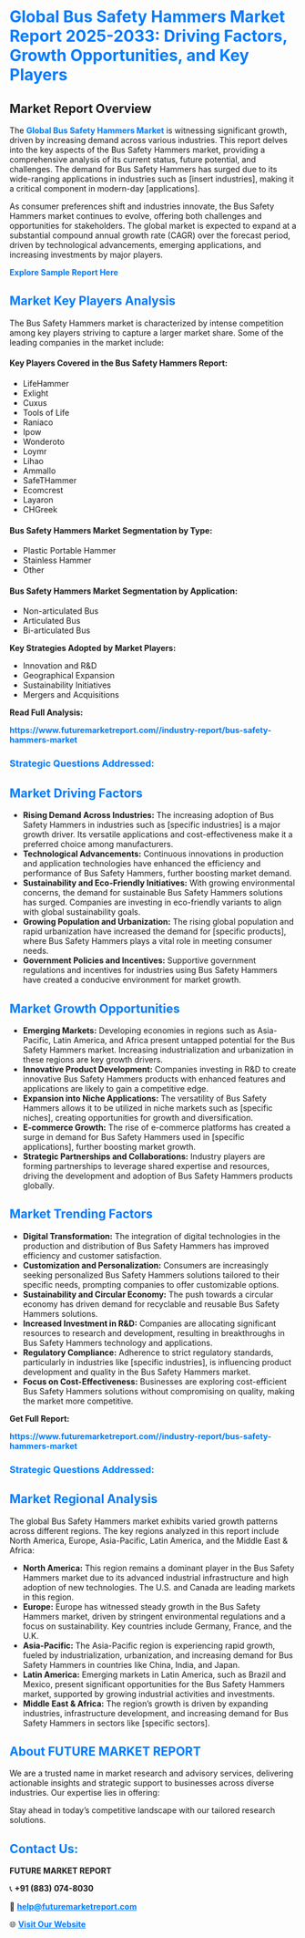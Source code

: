 <h1 style="color: #007BFF;">Global Bus Safety Hammers Market Report 2025-2033: Driving Factors, Growth Opportunities, and Key Players</h1>

<section id="overview">
<h2>Market Report Overview</h2>
<p>The <a href="https://www.futuremarketreport.com//industry-report/bus-safety-hammers-market" style="color: #007BFF; text-decoration: none;"><strong>Global Bus Safety Hammers Market</strong></a> is witnessing significant growth, driven by increasing demand across various industries. This report delves into the key aspects of the Bus Safety Hammers market, providing a comprehensive analysis of its current status, future potential, and challenges. The demand for Bus Safety Hammers has surged due to its wide-ranging applications in industries such as [insert industries], making it a critical component in modern-day [applications].</p>
<p>As consumer preferences shift and industries innovate, the Bus Safety Hammers market continues to evolve, offering both challenges and opportunities for stakeholders. The global market is expected to expand at a substantial compound annual growth rate (CAGR) over the forecast period, driven by technological advancements, emerging applications, and increasing investments by major players.</p>
</section>

<section id="overview">
<p><a href="https://www.futuremarketreport.com//request-sample/reportId=91414" style="color: #007BFF; text-decoration: none;"><strong>Explore Sample Report Here</strong></a></p>
</section>

<section id="key-players">
<h2 style="color: #007BFF;">Market Key Players Analysis</h2>
<p>The Bus Safety Hammers market is characterized by intense competition among key players striving to capture a larger market share. Some of the leading companies in the market include:</p>
<h4>Key Players Covered in the Bus Safety Hammers Report:</h4>
<ul><li>LifeHammer</li><li>Exlight</li><li>Cuxus</li><li>Tools of Life</li><li>Raniaco</li><li>Ipow</li><li>Wonderoto</li><li>Loymr</li><li>Lihao</li><li>Ammallo</li><li>SafeTHammer</li><li>Ecomcrest</li><li>Layaron</li><li>CHGreek</li></ul>
<h4>Bus Safety Hammers Market Segmentation by Type:</h4>
<ul><li>Plastic Portable Hammer</li><li>Stainless Hammer</li><li>Other</li></ul>

<h4>Bus Safety Hammers Market Segmentation by Application:</h4>
<ul><li>Non-articulated Bus</li><li>Articulated Bus</li><li>Bi-articulated Bus</li></ul>
<p><strong>Key Strategies Adopted by Market Players:</strong></p>
<ul>
<li>Innovation and R&D</li>
<li>Geographical Expansion</li>
<li>Sustainability Initiatives</li>
<li>Mergers and Acquisitions</li>
</ul>
</section>

<section>
<p><strong>Read Full Analysis: </strong></p><a href="https://www.futuremarketreport.com//industry-report/bus-safety-hammers-market" style="color: #007BFF; text-decoration: none;"><strong>https://www.futuremarketreport.com//industry-report/bus-safety-hammers-market</strong></a>
<h3 style="color: #007BFF;">Strategic Questions Addressed:</h3>
</section>

<section id="driving-factors">
<h2 style="color: #007BFF;">Market Driving Factors</h2>
<ul>
<li><strong>Rising Demand Across Industries:</strong> The increasing adoption of Bus Safety Hammers in industries such as [specific industries] is a major growth driver. Its versatile applications and cost-effectiveness make it a preferred choice among manufacturers.</li>
<li><strong>Technological Advancements:</strong> Continuous innovations in production and application technologies have enhanced the efficiency and performance of Bus Safety Hammers, further boosting market demand.</li>
<li><strong>Sustainability and Eco-Friendly Initiatives:</strong> With growing environmental concerns, the demand for sustainable Bus Safety Hammers solutions has surged. Companies are investing in eco-friendly variants to align with global sustainability goals.</li>
<li><strong>Growing Population and Urbanization:</strong> The rising global population and rapid urbanization have increased the demand for [specific products], where Bus Safety Hammers plays a vital role in meeting consumer needs.</li>
<li><strong>Government Policies and Incentives:</strong> Supportive government regulations and incentives for industries using Bus Safety Hammers have created a conducive environment for market growth.</li>
</ul>
</section>

<section id="growth-opportunities">
<h2 style="color: #007BFF;">Market Growth Opportunities</h2>
<ul>
<li><strong>Emerging Markets:</strong> Developing economies in regions such as Asia-Pacific, Latin America, and Africa present untapped potential for the Bus Safety Hammers market. Increasing industrialization and urbanization in these regions are key growth drivers.</li>
<li><strong>Innovative Product Development:</strong> Companies investing in R&D to create innovative Bus Safety Hammers products with enhanced features and applications are likely to gain a competitive edge.</li>
<li><strong>Expansion into Niche Applications:</strong> The versatility of Bus Safety Hammers allows it to be utilized in niche markets such as [specific niches], creating opportunities for growth and diversification.</li>
<li><strong>E-commerce Growth:</strong> The rise of e-commerce platforms has created a surge in demand for Bus Safety Hammers used in [specific applications], further boosting market growth.</li>
<li><strong>Strategic Partnerships and Collaborations:</strong> Industry players are forming partnerships to leverage shared expertise and resources, driving the development and adoption of Bus Safety Hammers products globally.</li>
</ul>
</section>

<section id="trending-factors">
<h2 style="color: #007BFF;">Market Trending Factors</h2>
<ul>
<li><strong>Digital Transformation:</strong> The integration of digital technologies in the production and distribution of Bus Safety Hammers has improved efficiency and customer satisfaction.</li>
<li><strong>Customization and Personalization:</strong> Consumers are increasingly seeking personalized Bus Safety Hammers solutions tailored to their specific needs, prompting companies to offer customizable options.</li>
<li><strong>Sustainability and Circular Economy:</strong> The push towards a circular economy has driven demand for recyclable and reusable Bus Safety Hammers solutions.</li>
<li><strong>Increased Investment in R&D:</strong> Companies are allocating significant resources to research and development, resulting in breakthroughs in Bus Safety Hammers technology and applications.</li>
<li><strong>Regulatory Compliance:</strong> Adherence to strict regulatory standards, particularly in industries like [specific industries], is influencing product development and quality in the Bus Safety Hammers market.</li>
<li><strong>Focus on Cost-Effectiveness:</strong> Businesses are exploring cost-efficient Bus Safety Hammers solutions without compromising on quality, making the market more competitive.</li>
</ul>
</section>

<section>
<p><strong>Get Full Report: </strong></p><a href="https://www.futuremarketreport.com//industry-report/bus-safety-hammers-market" style="color: #007BFF; text-decoration: none;"><strong>https://www.futuremarketreport.com//industry-report/bus-safety-hammers-market</strong></a>
<h3 style="color: #007BFF;">Strategic Questions Addressed:</h3>
</section>


<section id="regional-analysis">
<h2 style="color: #007BFF;">Market Regional Analysis</h2>
<p>The global Bus Safety Hammers market exhibits varied growth patterns across different regions. The key regions analyzed in this report include North America, Europe, Asia-Pacific, Latin America, and the Middle East & Africa:</p>
<ul>
<li><strong>North America:</strong> This region remains a dominant player in the Bus Safety Hammers market due to its advanced industrial infrastructure and high adoption of new technologies. The U.S. and Canada are leading markets in this region.</li>
<li><strong>Europe:</strong> Europe has witnessed steady growth in the Bus Safety Hammers market, driven by stringent environmental regulations and a focus on sustainability. Key countries include Germany, France, and the U.K.</li>
<li><strong>Asia-Pacific:</strong> The Asia-Pacific region is experiencing rapid growth, fueled by industrialization, urbanization, and increasing demand for Bus Safety Hammers in countries like China, India, and Japan.</li>
<li><strong>Latin America:</strong> Emerging markets in Latin America, such as Brazil and Mexico, present significant opportunities for the Bus Safety Hammers market, supported by growing industrial activities and investments.</li>
<li><strong>Middle East & Africa:</strong> The region’s growth is driven by expanding industries, infrastructure development, and increasing demand for Bus Safety Hammers in sectors like [specific sectors].</li>
</ul>
</section>

<footer>
<h2 style="color: #007BFF;">About FUTURE MARKET REPORT</h2>
<p>We are a trusted name in market research and advisory services, delivering actionable insights and strategic support to businesses across diverse industries. Our expertise lies in offering:</p>

<p>Stay ahead in today’s competitive landscape with our tailored research solutions.</p>

<h2 style="color: #007BFF;">Contact Us:</h2>
<p><strong>FUTURE MARKET REPORT</strong></p>
<p>📞 <strong>+91 (883) 074-8030</strong></p>
<p>📧 <strong><a href="mailto:help@futuremarketreport.com" style="color: #007BFF;">help@futuremarketreport.com</a></strong></p>
<p>🌐 <strong><a href="https://www.futuremarketreport.com/" style="color: #007BFF;">Visit Our Website</a></strong></p>
</footer>